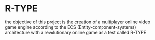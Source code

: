 # R-TYPE
the objective of this project is the creation of a multiplayer online video game engine according to the ECS (Entity-component-systems) architecture with a revolutionary online game as a test called R-TYPE
